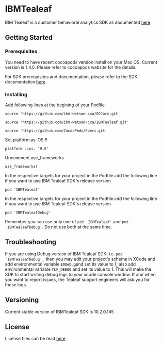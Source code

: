 # IBMTealeaf

IBM Tealeaf is a customer behavioral analytics SDK as documented [here](https://developer.ibm.com/customer-engagement/docs/watson-marketing/ibm-watson-customer-experience-analytics/ibm-watson-customer-experience-analytics-mobile-basic-edition/)


## Getting Started

### Prerequisites

You need to have recent cocoapods version install on your Mac OS. Current version is 1.4.0. Please refer to cocoapods website for the details.

For SDK prerequisites and documentation, please refer to the SDK documentation [here](https://developer.ibm.com/customer-engagement/docs/watson-marketing/ibm-watson-customer-experience-analytics/ibm-watson-customer-experience-analytics-mobile-basic-edition/)

### Installing

Add following lines at the begining of your Podfile

`source 'https://github.com/ibm-watson-cxa/EOCore.git'`

`source 'https://github.com/ibm-watson-cxa/IBMTealeaf.git'`

`source 'https://github.com/CocoaPods/Specs.git'`

Set platform as iOS 9

`platform :ios, '9.0'`

Uncomment use_frameworks

`use_frameworks!`

In the respective targets for your project in the Podfile add the following line if you want to use IBM Tealeaf SDK's release version

`pod 'IBMTealeaf'`

In the respective targets for your project in the Podfile add the following line if you want to use IBM Tealeaf SDK's release version

`pod 'IBMTealeafDebug'`


Remember you can use only one of  `pod 'IBMTealeaf'` and `pod 'IBMTealeafDebug'`. Do not use both at the same time. 

## Troubleshooting

If you are using Debug version of IBM Tealeaf SDK. i.e. `pod 'IBMTealeafDebug'` , then you may edit your project's scheme in XCode and add environmental variable `EODebug`and set its value to 1; also add environmental variable `TLF_DEBUG` and set its value to 1. This will make the SDK to start writing debug logs to your xcode console window. If and when you want to report issues, the Tealeaf support engineers will ask you for these logs.


## Versioning

Current stable version of IBMTealeaf SDK is 10.2.0.145


## License

License files can be read [here](https://github.com/ibm-watson-cxa/IBMTealeaf/tree/master/Licenses)
